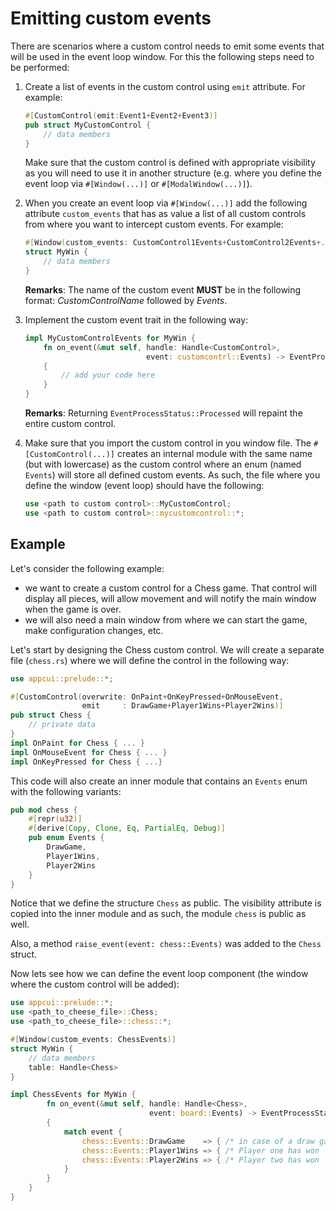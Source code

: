 # Emitting custom events

There are scenarios where a custom control needs to emit some events that will be used in the event loop window. For this the following steps need to be performed:

1. Create a list of events in the custom control using `emit` attribute. For example:
    ```rs
    #[CustomControl(emit:Event1+Event2+Event3)]
    pub struct MyCustomControl {
        // data members
    }
    ```

    Make sure that the custom control is defined with appropriate visibility as you will need to use it in another structure (e.g. where you define the event loop via `#[Window(...)]` or `#[ModalWindow(...)]`).

2. When you create an event loop via `#[Window(...)]` add the following attribute `custom_events` that has as value a list of all custom controls from where you want to intercept custom events. For example:
    ```rs
    #[Window(custom_events: CustomControl1Events+CustomControl2Events+...)]
    struct MyWin {
        // data members
    }
    ```
    **Remarks**: The name of the custom event **MUST** be in the following format: *CustomControlName* followed by *Events*.

3. Implement the custom event trait in the following way:
    ```rs
    impl MyCustomControlEvents for MyWin {
        fn on_event(&mut self, handle: Handle<CustomControl>, 
                               event: customcontrl::Events) -> EventProcessStatus 
        {
            // add your code here
        }
    }
    ```
    **Remarks**: Returning `EventProcessStatus::Processed` will repaint the entire custom control.

4. Make sure that you import the custom control in you window file. The `#[CustomControl(...)]` creates an internal module with the same name (but with lowercase) as the custom control where an enum (named `Events`) will store all defined custom events. As such, the file where you define the window (event loop) should have the following:
    ```rs
    use <path to custom control>::MyCustomControl;
    use <path to custom control>::mycustomcontrol::*;
    ```

## Example

Let's consider the following example:
* we want to create a custom control for a Chess game. That control will display all pieces, will allow movement and will notify the main window when the game is over.
* we will also need a main window from where we can start the game, make configuration changes, etc.

Let's start by designing the Chess custom control. We will create a separate file (`chess.rs`) where we will define the control in the following way:

```rs
use appcui::prelude::*;

#[CustomControl(overwrite: OnPaint+OnKeyPressed+OnMouseEvent,
                emit     : DrawGame+Player1Wins+Player2Wins)]
pub struct Chess {
    // private data
}
impl OnPaint for Chess { ... }
impl OnMouseEvent for Chess { ... }
impl OnKeyPressed for Chess { ...}
```

This code will also create an inner module that contains an `Events` enum with the following variants:

```rs
pub mod chess {
    #[repr(u32)]
    #[derive(Copy, Clone, Eq, PartialEq, Debug)]
    pub enum Events {
        DrawGame,
        Player1Wins,
        Player2Wins
    }
}
```
Notice that we define the structure `Chess` as public. The visibility attribute is copied into the inner module and as such, the module `chess` is public as well.

Also, a method `raise_event(event: chess::Events)` was added to the `Chess` struct.

Now lets see how we can define the event loop component (the window where the custom control will be added):

```rs
use appcui::prelude::*;
use <path_to_cheese_file>::Chess;
use <path_to_cheese_file>::chess::*;

#[Window(custom_events: ChessEvents)]
struct MyWin {
    // data members
    table: Handle<Chess>
}

impl ChessEvents for MyWin {
        fn on_event(&mut self, handle: Handle<Chess>, 
                               event: board::Events) -> EventProcessStatus 
        {
            match event {
                chess::Events::DrawGame    => { /* in case of a draw game */ }
                chess::Events::Player1Wins => { /* Player one has won     */ }
                chess::Events::Player2Wins => { /* Player two has won     */ }
            }
        }
    }
}